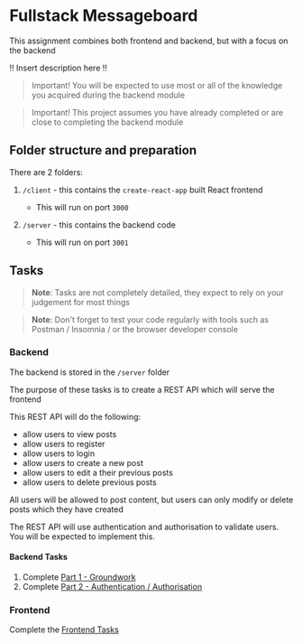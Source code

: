 # Fullstack Messageboard

This assignment combines both frontend and backend, but with a focus on the backend

!! Insert description here !!

> Important! You will be expected to use most or all of the knowledge you acquired during the backend module

> Important! This project assumes you have already completed or are close to completing the backend module

## Folder structure and preparation

There are 2 folders:

1. `/client` - this contains the `create-react-app` built React frontend
    - This will run on port `3000`

2. `/server` - this contains the backend code
    - This will run on port `3001`

## Tasks

> **Note**: Tasks are not completely detailed, they expect to rely on your judgement for most things

> **Note**: Don't forget to test your code regularly with tools such as Postman / Insomnia / or the browser developer console

### Backend

The backend is stored in the `/server` folder

The purpose of these tasks is to create a REST API which will serve the frontend

This REST API will do the following:

- allow users to view posts
- allow users to register
- allow users to login
- allow users to create a new post
- allow users to edit a their previous posts
- allow users to delete previous posts

All users will be allowed to post content, but users can only modify or delete posts which they have created

The REST API will use authentication and authorisation to validate users. You will be expected to implement this.

#### Backend Tasks

1. Complete [Part 1 - Groundwork](server/BACKEND_TASKS_1.md)
2. Complete [Part 2 - Authentication / Authorisation](server/BACKEND_TASKS_2.md)

### Frontend

Complete the [Frontend Tasks](./client/FRONTEND_TASKS.md)
